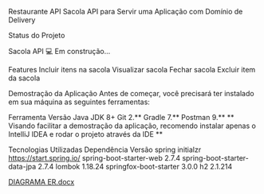 Restaurante API
Sacola API para Servir uma Aplicação com Domínio de Delivery

Status do Projeto

Sacola API 💻 Em construção...

Features
 Incluir itens na sacola
 Visualizar sacola
 Fechar sacola
 Excluir item da sacola
 
Demostração da Aplicação
Antes de começar, você precisará ter instalado em sua máquina as seguintes ferramentas:

Ferramenta	Versão
Java JDK	8+
Git	2.**
Gradle	7.**
Postman	9.**
** Visando facilitar a demostração da aplicação, recomendo instalar apenas o IntelliJ IDEA e rodar o projeto através da IDE **

Tecnologias Utilizadas
Dependência	                       Versão
spring initialzr	            https://start.spring.io/
spring-boot-starter-web	            2.7.4
spring-boot-starter-data-jpa	      2.7.4
lombok	                            1.18.24
springfox-boot-starter	            3.0.0
h2	                                2.1.214

[DIAGRAMA ER.docx](https://github.com/FabianoAlcantarabr/API-Ifood_DEV_Week/files/9678420/DIAGRAMA.ER.docx)
